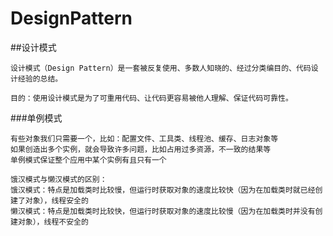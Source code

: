 # DesignPattern
##设计模式
    
    设计模式（Design Pattern）是一套被反复使用、多数人知晓的、经过分类编目的、代码设计经验的总结。
    
    目的：使用设计模式是为了可重用代码、让代码更容易被他人理解、保证代码可靠性。
    
###单例模式
    
    有些对象我们只需要一个，比如：配置文件、工具类、线程池、缓存、日志对象等
    如果创造出多个实例，就会导致许多问题，比如占用过多资源，不一致的结果等
    单例模式保证整个应用中某个实例有且只有一个
    
    饿汉模式与懒汉模式的区别：
    饿汉模式：特点是加载类时比较慢，但运行时获取对象的速度比较快（因为在加载类时就已经创建了对象），线程安全的
	懒汉模式：特点是加载类时比较快，但运行时获取对象的速度比较慢（因为在加载类时并没有创建对象），线程不安全的
